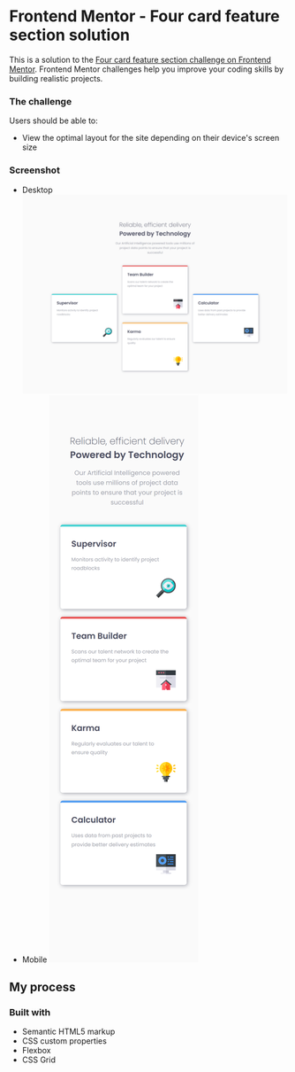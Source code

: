 # Frontend Mentor - Four card feature section solution

This is a solution to the [Four card feature section challenge on Frontend Mentor](https://www.frontendmentor.io/challenges/four-card-feature-section-weK1eFYK). Frontend Mentor challenges help you improve your coding skills by building realistic projects. 

### The challenge

Users should be able to:

- View the optimal layout for the site depending on their device's screen size

### Screenshot
- Desktop
![](./desktop_solution.png)
- Mobile
![](./mobile_solution.png)

## My process

### Built with

- Semantic HTML5 markup
- CSS custom properties
- Flexbox
- CSS Grid
